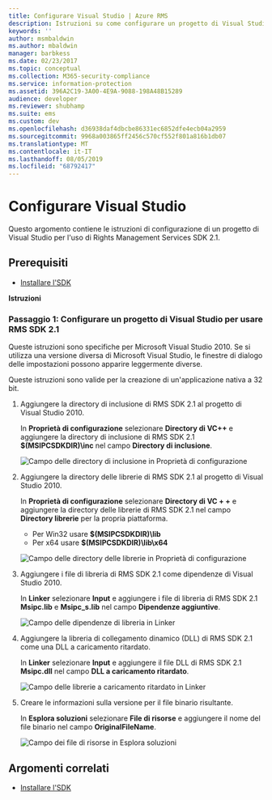 ```yaml
---
title: Configurare Visual Studio | Azure RMS
description: Istruzioni su come configurare un progetto di Visual Studio per l'uso di RMS SDK 2.1.
keywords: ''
author: msmbaldwin
ms.author: mbaldwin
manager: barbkess
ms.date: 02/23/2017
ms.topic: conceptual
ms.collection: M365-security-compliance
ms.service: information-protection
ms.assetid: 396A2C19-3A00-4E9A-9088-198A48B15289
audience: developer
ms.reviewer: shubhamp
ms.suite: ems
ms.custom: dev
ms.openlocfilehash: d36938daf4dbcbe86331ec6852dfe4ecb04a2959
ms.sourcegitcommit: 9968a003865ff2456c570cf552f801a816b1db07
ms.translationtype: MT
ms.contentlocale: it-IT
ms.lasthandoff: 08/05/2019
ms.locfileid: "68792417"
---
```

# <a name="configure-visual-studio"></a>Configurare Visual Studio

Questo argomento contiene le istruzioni di configurazione di un progetto di Visual Studio per l'uso di Rights Management Services SDK 2.1.

## <a name="prerequisites"></a>Prerequisiti

-   [Installare l'SDK](install-the-rms-sdk.md)

**Istruzioni**

### <a name="step-1-configure-a-visual-studio-project-to-use-rmssdk21"></a>Passaggio 1: Configurare un progetto di Visual Studio per usare RMS SDK 2.1

Queste istruzioni sono specifiche per Microsoft Visual Studio 2010. Se si utilizza una versione diversa di Microsoft Visual Studio, le finestre di dialogo delle impostazioni possono apparire leggermente diverse.

Queste istruzioni sono valide per la creazione di un'applicazione nativa a 32 bit.

1.  Aggiungere la directory di inclusione di RMS SDK 2.1 al progetto di Visual Studio 2010.

    In **Proprietà di configurazione** selezionare **Directory di VC++** e aggiungere la directory di inclusione di RMS SDK 2.1 **$(MSIPCSDKDIR)\\inc** nel campo **Directory di inclusione**.

    ![Campo delle directory di inclusione in Proprietà di configurazione](../media/include_directories.png)

2.  Aggiungere la directory delle librerie di RMS SDK 2.1 al progetto di Visual Studio 2010.

    In **Proprietà di configurazione** selezionare **Directory di VC + +** e aggiungere la directory delle librerie di RMS SDK 2.1 nel campo **Directory librerie** per la propria piattaforma.

    -   Per Win32 usare **$(MSIPCSDKDIR)\\lib**
    -   Per x64 usare **$(MSIPCSDKDIR)\\lib\\x64**

    ![Campo delle directory delle librerie in Proprietà di configurazione](../media/library_directories.png)

3.  Aggiungere i file di libreria di RMS SDK 2.1 come dipendenze di Visual Studio 2010.

    In **Linker** selezionare **Input** e aggiungere i file di libreria di RMS SDK 2.1 **Msipc.lib** e **Msipc\_s.lib** nel campo **Dipendenze aggiuntive**.

    ![Campo delle dipendenze di libreria in Linker](../media/additional_dependencies.png)

4.  Aggiungere la libreria di collegamento dinamico (DLL) di RMS SDK 2.1 come una DLL a caricamento ritardato.

    In **Linker** selezionare **Input** e aggiungere il file DLL di RMS SDK 2.1 **Msipc.dll** nel campo **DLL a caricamento ritardato**.

    ![Campo delle librerie a caricamento ritardato in Linker](../media/delay_loaded.png)

5.  Creare le informazioni sulla versione per il file binario risultante.

    In **Esplora soluzioni** selezionare **File di risorse** e aggiungere il nome del file binario nel campo **OriginalFileName**.

    ![Campo dei file di risorse in Esplora soluzioni](../media/original_file_name.png)

## <a name="related-topics"></a>Argomenti correlati

* [Installare l'SDK](install-the-rms-sdk.md)
